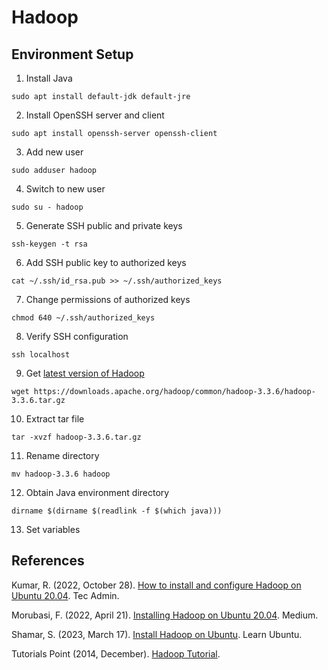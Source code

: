 # Hadoop
## Environment Setup
1. Install Java
```
sudo apt install default-jdk default-jre
```
2. Install OpenSSH server and client
```
sudo apt install openssh-server openssh-client
```
3. Add new user
```
sudo adduser hadoop
```
4. Switch to new user
```
sudo su - hadoop
```
5. Generate SSH public and private keys
```
ssh-keygen -t rsa
```
6. Add SSH public key to authorized keys
```
cat ~/.ssh/id_rsa.pub >> ~/.ssh/authorized_keys
```
7. Change permissions of authorized keys
```
chmod 640 ~/.ssh/authorized_keys
```
8. Verify SSH configuration
```
ssh localhost
```
9. Get [latest version of Hadoop](https://downloads.apache.org/hadoop/common/stable/)
```
wget https://downloads.apache.org/hadoop/common/hadoop-3.3.6/hadoop-3.3.6.tar.gz
```
10. Extract tar file
```
tar -xvzf hadoop-3.3.6.tar.gz
```
11. Rename directory
```
mv hadoop-3.3.6 hadoop
```
12.  Obtain Java environment directory
```
dirname $(dirname $(readlink -f $(which java)))
```
13.  Set variables

## References
Kumar, R. (2022, October 28). [How to install and configure Hadoop on Ubuntu 20.04](https://tecadmin.net/install-hadoop-on-ubuntu-20-04/). Tec Admin.

Morubasi, F. (2022, April 21). [Installing Hadoop on Ubuntu 20.04](https://medium.com/@festusmorumbasi/installing-hadoop-on-ubuntu-20-04-4610b6e0391e). Medium.

Shamar, S. (2023, March 17). [Install Hadoop on Ubuntu](https://learnubuntu.com/install-hadoop/). Learn Ubuntu.

Tutorials Point (2014, December). [Hadoop Tutorial](https://www.tutorialspoint.com/hadoop/index.htm).
